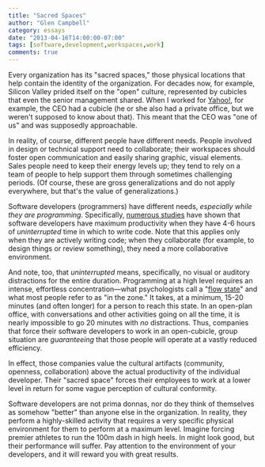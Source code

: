 ```yaml
---
title: "Sacred Spaces"
author: "Glen Campbell"
category: essays
date: "2013-04-16T14:00:00-07:00"
tags: [software,development,workspaces,work]
comments: true
---
```

Every organization has its "sacred spaces," those physical locations that help contain the identity of the organization. For decades now, for example, Silicon Valley prided itself on the "open" culture, represented by cubicles that even the senior management shared. When I worked for [Yahoo!](http://www.yahoo.com), for example, the CEO had a cubicle (he or she also had a private office, but we weren't supposed to know about that). This meant that the CEO was "one of us" and was supposedly approachable.

In reality, of course, different people have different needs. People involved in design or technical support need to collaborate; their workspaces should foster open communication and easily sharing graphic, visual elements. Sales people need to keep their energy levels up; they tend to rely on a team of people to help support them through sometimes challenging periods. (Of course, these are gross generalizations and do not apply everywhere, but that's the value of generalizations.)

Software developers (programmers) have different needs, *especially while they are programming.* Specifically, [numerous studies](http://www.construx.com/Resources/Newsletter_Articles/Creating_an_Excellent_Software_Development_Environment/) have shown that software developers have maximum productivity when they have 4-6 hours of *uninterrupted* time in which to write code. Note that this applies only when they are actively writing code; when they collaborate (for example, to design things or review something), they need a more collaborative environment.

And note, too, that *uninterrupted* means, specifically, no visual or auditory distractions for the entire duration. Programming at a high level requires an intense, effortless concentration&mdash;what psychologists call a "[flow state](http://en.wikipedia.org/wiki/Flow_(psychology))" and what most people refer to as "in the zone." It takes, at a minimum, 15-20 minutes (and often longer) for a person to reach this state. In an open-plan office, with conversations and other activities going on all the time, it is nearly impossible to go 20 minutes with *no* distractions. Thus, companies that force their software developers to work in an open-cubicle, group situation are *guaranteeing* that those people will operate at a vastly reduced efficiency.

In effect, those companies value the cultural artifacts (community, openness, collaboration) above the actual productivity of the individual developer. Their "sacred space" forces their employees to work at a lower level in return for some vague perception of cultural conformity.
 
Software developers are not prima donnas, nor do they think of themselves as somehow "better" than anyone else in the organization. In reality, they perform a highly-skilled activity that requires a very specific physical environment for them to perform at a maximum level. Imagine forcing premier athletes to run the 100m dash in high heels. In might look good, but their performance will suffer. Pay attention to the environment of your developers, and it will reward you with great results.  
